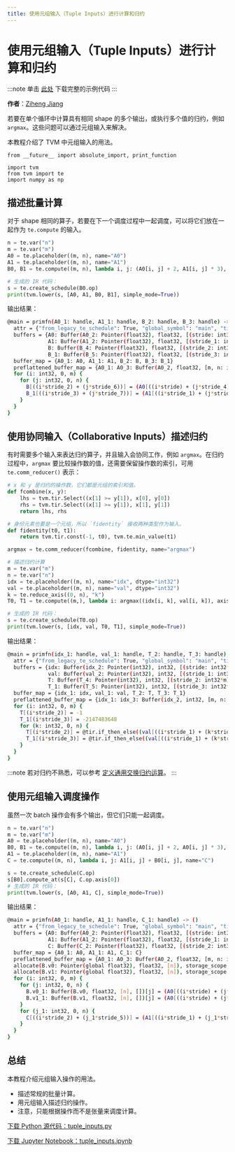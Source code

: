 ```yaml
---
title: 使用元组输入（Tuple Inputs）进行计算和归约
---
```


# 使用元组输入（Tuple Inputs）进行计算和归约

:::note
单击 [此处](https://tvm.apache.org/docs/how_to/work_with_schedules/tuple_inputs.html#sphx-glr-download-how-to-work-with-schedules-tuple-inputs-py) 下载完整的示例代码
:::

**作者**：[Ziheng Jiang](https://github.com/ZihengJiang)

若要在单个循环中计算具有相同 shape 的多个输出，或执行多个值的归约，例如 `argmax`。这些问题可以通过元组输入来解决。

本教程介绍了 TVM 中元组输入的用法。

```plain
from __future__ import absolute_import, print_function

import tvm
from tvm import te
import numpy as np
```

## 描述批量计算

对于 shape 相同的算子，若要在下一个调度过程中一起调度，可以将它们放在一起作为 `te.compute` 的输入。

``` python
n = te.var("n")
m = te.var("m")
A0 = te.placeholder((m, n), name="A0")
A1 = te.placeholder((m, n), name="A1")
B0, B1 = te.compute((m, n), lambda i, j: (A0[i, j] + 2, A1[i, j] * 3), name="B")

# 生成的 IR 代码：
s = te.create_schedule(B0.op)
print(tvm.lower(s, [A0, A1, B0, B1], simple_mode=True))
```

输出结果：

``` bash
@main = primfn(A0_1: handle, A1_1: handle, B_2: handle, B_3: handle) -> ()
  attr = {"from_legacy_te_schedule": True, "global_symbol": "main", "tir.noalias": True}
  buffers = {A0: Buffer(A0_2: Pointer(float32), float32, [(stride: int32*m: int32)], [], type="auto"),
             A1: Buffer(A1_2: Pointer(float32), float32, [(stride_1: int32*m)], [], type="auto"),
             B: Buffer(B_4: Pointer(float32), float32, [(stride_2: int32*m)], [], type="auto"),
             B_1: Buffer(B_5: Pointer(float32), float32, [(stride_3: int32*m)], [], type="auto")}
  buffer_map = {A0_1: A0, A1_1: A1, B_2: B, B_3: B_1}
  preflattened_buffer_map = {A0_1: A0_3: Buffer(A0_2, float32, [m, n: int32], [stride, stride_4: int32], type="auto"), A1_1: A1_3: Buffer(A1_2, float32, [m, n], [stride_1, stride_5: int32], type="auto"), B_2: B_6: Buffer(B_4, float32, [m, n], [stride_2, stride_6: int32], type="auto"), B_3: B_7: Buffer(B_5, float32, [m, n], [stride_3, stride_7: int32], type="auto")} {
  for (i: int32, 0, m) {
    for (j: int32, 0, n) {
      B[((i*stride_2) + (j*stride_6))] = (A0[((i*stride) + (j*stride_4))] + 2f32)
      B_1[((i*stride_3) + (j*stride_7))] = (A1[((i*stride_1) + (j*stride_5))]*3f32)
    }
  }
}
```

## 使用协同输入（Collaborative Inputs）描述归约

有时需要多个输入来表达归约算子，并且输入会协同工作，例如 `argmax`。在归约过程中，`argmax` 要比较操作数的值，还需要保留操作数的索引，可用 `te.comm_reducer()` 表示：

``` python
# x 和 y 是归约的操作数，它们都是元组的索引和值。
def fcombine(x, y):
    lhs = tvm.tir.Select((x[1] >= y[1]), x[0], y[0])
    rhs = tvm.tir.Select((x[1] >= y[1]), x[1], y[1])
    return lhs, rhs

# 身份元素也要是一个元组，所以 `fidentity` 接收两种类型作为输入。
def fidentity(t0, t1):
    return tvm.tir.const(-1, t0), tvm.te.min_value(t1)

argmax = te.comm_reducer(fcombine, fidentity, name="argmax")

# 描述归约计算
m = te.var("m")
n = te.var("n")
idx = te.placeholder((m, n), name="idx", dtype="int32")
val = te.placeholder((m, n), name="val", dtype="int32")
k = te.reduce_axis((0, n), "k")
T0, T1 = te.compute((m,), lambda i: argmax((idx[i, k], val[i, k]), axis=k), name="T")

# 生成的 IR 代码：
s = te.create_schedule(T0.op)
print(tvm.lower(s, [idx, val, T0, T1], simple_mode=True))
```

输出结果：

``` bash
@main = primfn(idx_1: handle, val_1: handle, T_2: handle, T_3: handle) -> ()
  attr = {"from_legacy_te_schedule": True, "global_symbol": "main", "tir.noalias": True}
  buffers = {idx: Buffer(idx_2: Pointer(int32), int32, [(stride: int32*m: int32)], [], type="auto"),
             val: Buffer(val_2: Pointer(int32), int32, [(stride_1: int32*m)], [], type="auto"),
             T: Buffer(T_4: Pointer(int32), int32, [(stride_2: int32*m)], [], type="auto"),
             T_1: Buffer(T_5: Pointer(int32), int32, [(stride_3: int32*m)], [], type="auto")}
  buffer_map = {idx_1: idx, val_1: val, T_2: T, T_3: T_1}
  preflattened_buffer_map = {idx_1: idx_3: Buffer(idx_2, int32, [m, n: int32], [stride, stride_4: int32], type="auto"), val_1: val_3: Buffer(val_2, int32, [m, n], [stride_1, stride_5: int32], type="auto"), T_2: T_6: Buffer(T_4, int32, [m], [stride_2], type="auto"), T_3: T_7: Buffer(T_5, int32, [m], [stride_3], type="auto")} {
  for (i: int32, 0, m) {
    T[(i*stride_2)] = -1
    T_1[(i*stride_3)] = -2147483648
    for (k: int32, 0, n) {
      T[(i*stride_2)] = @tir.if_then_else((val[((i*stride_1) + (k*stride_5))] <= T_1[(i*stride_3)]), T[(i*stride_2)], idx[((i*stride) + (k*stride_4))], dtype=int32)
      T_1[(i*stride_3)] = @tir.if_then_else((val[((i*stride_1) + (k*stride_5))] <= T_1[(i*stride_3)]), T_1[(i*stride_3)], val[((i*stride_1) + (k*stride_5))], dtype=int32)
    }
  }
}
```

:::note
若对归约不熟悉，可以参考 [定义通用交换归约运算](https://tvm.apache.org/docs/how_to/work_with_schedules/reduction.html#general-reduction)。
:::

## 使用元组输入调度操作

虽然一次 batch 操作会有多个输出，但它们只能一起调度。

``` python
n = te.var("n")
m = te.var("m")
A0 = te.placeholder((m, n), name="A0")
B0, B1 = te.compute((m, n), lambda i, j: (A0[i, j] + 2, A0[i, j] * 3), name="B")
A1 = te.placeholder((m, n), name="A1")
C = te.compute((m, n), lambda i, j: A1[i, j] + B0[i, j], name="C")

s = te.create_schedule(C.op)
s[B0].compute_at(s[C], C.op.axis[0])
# 生成的 IR 代码：
print(tvm.lower(s, [A0, A1, C], simple_mode=True))
```

输出结果：

``` bash
@main = primfn(A0_1: handle, A1_1: handle, C_1: handle) -> ()
  attr = {"from_legacy_te_schedule": True, "global_symbol": "main", "tir.noalias": True}
  buffers = {A0: Buffer(A0_2: Pointer(float32), float32, [(stride: int32*m: int32)], [], type="auto"),
             A1: Buffer(A1_2: Pointer(float32), float32, [(stride_1: int32*m)], [], type="auto"),
             C: Buffer(C_2: Pointer(float32), float32, [(stride_2: int32*m)], [], type="auto")}
  buffer_map = {A0_1: A0, A1_1: A1, C_1: C}
  preflattened_buffer_map = {A0_1: A0_3: Buffer(A0_2, float32, [m, n: int32], [stride, stride_3: int32], type="auto"), A1_1: A1_3: Buffer(A1_2, float32, [m, n], [stride_1, stride_4: int32], type="auto"), C_1: C_3: Buffer(C_2, float32, [m, n], [stride_2, stride_5: int32], type="auto")} {
  allocate(B.v0: Pointer(global float32), float32, [n]), storage_scope = global;
  allocate(B.v1: Pointer(global float32), float32, [n]), storage_scope = global;
  for (i: int32, 0, m) {
    for (j: int32, 0, n) {
      B.v0_1: Buffer(B.v0, float32, [n], [])[j] = (A0[((i*stride) + (j*stride_3))] + 2f32)
      B.v1_1: Buffer(B.v1, float32, [n], [])[j] = (A0[((i*stride) + (j*stride_3))]*3f32)
    }
    for (j_1: int32, 0, n) {
      C[((i*stride_2) + (j_1*stride_5))] = (A1[((i*stride_1) + (j_1*stride_4))] + B.v0_1[j_1])
    }
  }
}
```

## 总结

本教程介绍元组输入操作的用法。

* 描述常规的批量计算。
* 用元组输入描述归约操作。
* 注意，只能根据操作而不是张量来调度计算。

[下载 Python 源代码：tuple_inputs.py](https://tvm.apache.org/docs/_downloads/68abf665197871646fffcd0955bddad7/tuple_inputs.py)

[下载 Jupyter Notebook：tuple_inputs.ipynb](https://tvm.apache.org/docs/_downloads/a1417396e306d987107a7a39376ec261/tuple_inputs.ipynb)
